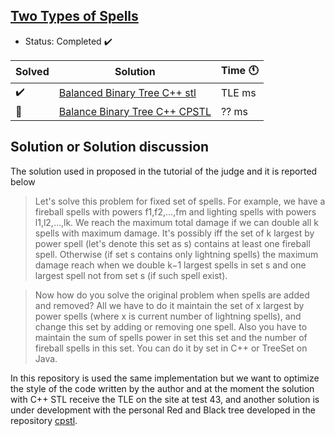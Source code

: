 ## [Two Types of Spells](https://codeforces.com/contest/1398/problem/E?locale=en)

- Status: Completed :heavy_check_mark:

Solved | Solution | Time :clock11: |
--- | --- | --- |
:heavy_check_mark:  | [Balanced Binary Tree C++ stl](#TODO) | TLE ms |
:construction_worker:  | [Balance Binary Tree C++ CPSTL](#TODO) | ?? ms |

## Solution or Solution discussion

The solution used in proposed in the tutorial of the judge and it is reported below

>Let's solve this problem for fixed set of spells. For example, we have a fireball spells with powers f1,f2,…,fm and lighting spells with powers l1,l2,…,lk. We reach the maximum total damage if we can double all k spells with maximum damage. It's possibly iff the set of k largest by power spell (let's denote this set as s) contains at least one fireball spell. Otherwise (if set s contains only lightning spells) the maximum damage reach when we double k−1 largest spells in set s and one largest spell not from set s (if such spell exist).

>Now how do you solve the original problem when spells are added and removed? All we have to do it maintain the set of x largest by power spells (where x is current number of lightning spells), and change this set by adding or removing one spell. Also you have to maintain the sum of spells power in set this set and the number of fireball spells in this set. You can do it by set in C++ or TreeSet on Java.

In this repository is used the same implementation but we want to optimize the style of the code written by the author and at the moment the solution
with C++ STL receive the TLE on the site at test 43, and another solution is under development with the personal Red and Black tree developed in the 
repository [cpstl](https://vincenzopalazzo.github.io/cpstl/).